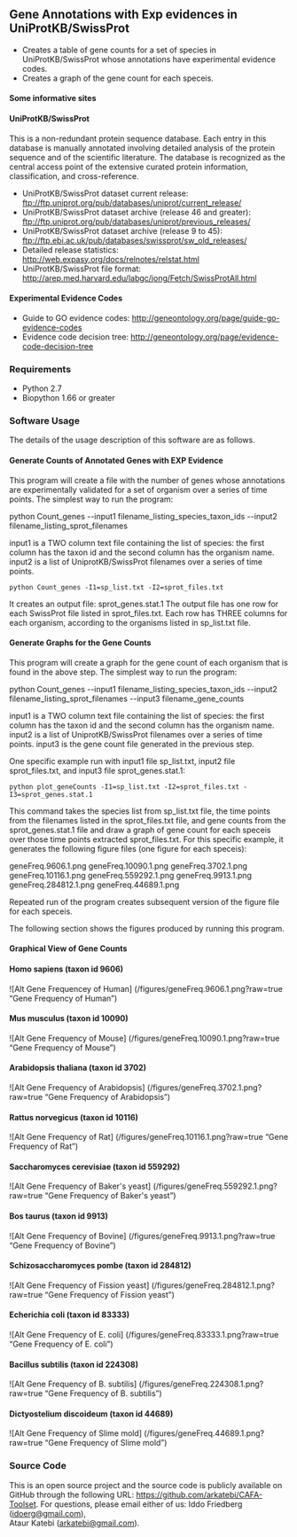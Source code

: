## Gene Annotations with Exp evidences in UniProtKB/SwissProt 
* Creates a table of gene counts for a set of species in  
  UniProtKB/SwissProt whose annotations have experimental 
  evidence codes. 
* Creates a graph of the gene count for each speceis.

#### Some informative sites 

#### UniProtKB/SwissProt
This is a non-redundant protein sequence database. Each entry in this database
is manually annotated involving detailed analysis of the protein sequence and
of the scientific literature. The database is recognized as the central access
point of the extensive curated protein information, classification, and
cross-reference.

* UniProtKB/SwissProt dataset current release:
  ftp://ftp.uniprot.org/pub/databases/uniprot/current_release/
* UniProtKB/SwissProt dataset archive (release 46 and greater):
  ftp://ftp.uniprot.org/pub/databases/uniprot/previous_releases/
* UniProtKB/SwissProt dataset archive (release 9 to 45):
  ftp://ftp.ebi.ac.uk/pub/databases/swissprot/sw_old_releases/
* Detailed release statistics:
  http://web.expasy.org/docs/relnotes/relstat.html
* UniProtKB/SwissProt file format:
  http://arep.med.harvard.edu/labgc/jong/Fetch/SwissProtAll.html

#### Experimental Evidence Codes 

* Guide to GO evidence codes: 
  http://geneontology.org/page/guide-go-evidence-codes
* Evidence code decision tree: 
  http://geneontology.org/page/evidence-code-decision-tree  

### Requirements
* Python 2.7 
* Biopython 1.66 or greater 

### Software Usage 

The details of the usage description of this software are as follows.

#### Generate Counts of Annotated Genes with EXP Evidence

This program will create a file with the number of genes whose annotations
are experimentally validated for a set of organism over a series of time
points. The simplest way to run the program:

python Count_genes --input1 filename_listing_species_taxon_ids --input2 filename_listing_sprot_filenames 

input1 is a TWO column text file containing the list of species: the first
column has the taxon id and the second column has the organism name. input2
is a list of UniprotKB/SwissProt filenames over a series of time points.

```
python Count_genes -I1=sp_list.txt -I2=sprot_files.txt
```

It creates an output file: sprot_genes.stat.1
The output file has one row for each SwissProt file listed in
sprot_files.txt. Each row has THREE columns for each organism,
according to the organisms listed in sp_list.txt file.

#### Generate Graphs for the Gene Counts 

This program will create a graph for the gene count of each organism 
that is found in the above step. The simplest way to run the program:

python Count_genes --input1 filename_listing_species_taxon_ids --input2 filename_listing_sprot_filenames --input3 filename_gene_counts 

input1 is a TWO column text file containing the list of species: the first
column has the taxon id and the second column has the organism name. input2
is a list of UniprotKB/SwissProt filenames over a series of time points. 
input3 is the gene count file generated in the previous step.  

One specific example run with input1 file sp_list.txt, input2 file 
sprot_files.txt, and input3 file sprot_genes.stat.1:

```
python plot_geneCounts -I1=sp_list.txt -I2=sprot_files.txt -I3=sprot_genes.stat.1
```

This command takes the species list from sp_list.txt file, the time points from
the filenames listed in the sprot_files.txt file, and gene counts from the 
sprot_genes.stat.1 file and draw a graph of gene count for each speceis over 
those time points extracted sprot_files.txt. For this specific example, it 
generates the following figure files (one figure for each speceis):

geneFreq.9606.1.png
geneFreq.10090.1.png
geneFreq.3702.1.png
geneFreq.10116.1.png
geneFreq.559292.1.png
geneFreq.9913.1.png
geneFreq.284812.1.png
geneFreq.44689.1.png

Repeated run of the program creates subsequent version of the figure file for
each speceis. 

The following section shows the figures produced by running this program. 

#### Graphical View of Gene Counts 

####  Homo sapiens (taxon id 9606) 
![Alt Gene Frequencey of Human] (/figures/geneFreq.9606.1.png?raw=true “Gene Frequency of Human”)

####  Mus musculus (taxon id 10090) 
![Alt Gene Frequency of Mouse] (/figures/geneFreq.10090.1.png?raw=true “Gene Frequency of Mouse”)

####  Arabidopsis thaliana (taxon id 3702) 
![Alt Gene Frequency of Arabidopsis] (/figures/geneFreq.3702.1.png?raw=true “Gene Frequency of Arabidopsis”)


####  Rattus norvegicus (taxon id 10116) 
![Alt Gene Frequency of Rat] (/figures/geneFreq.10116.1.png?raw=true “Gene Frequency of Rat”)

####  Saccharomyces cerevisiae (taxon id 559292) 
![Alt Gene Frequency of Baker's yeast] (/figures/geneFreq.559292.1.png?raw=true “Gene Frequency of Baker's yeast”)

####  Bos taurus (taxon id 9913) 
![Alt Gene Frequency of Bovine] (/figures/geneFreq.9913.1.png?raw=true “Gene Frequency of Bovine”)

####  Schizosaccharomyces pombe (taxon id 284812) 
![Alt Gene Frequency of Fission yeast] (/figures/geneFreq.284812.1.png?raw=true “Gene Frequency of Fission yeast”)

####  Echerichia coli (taxon id 83333) 
![Alt Gene Frequency of E. coli] (/figures/geneFreq.83333.1.png?raw=true “Gene Frequency of E. coli”)

####  Bacillus subtilis (taxon id 224308) 
![Alt Gene Frequency of B. subtilis] (/figures/geneFreq.224308.1.png?raw=true “Gene Frequency of B. subtilis”)

####  Dictyostelium discoideum (taxon id 44689) 
![Alt Gene Frequency of Slime mold] (/figures/geneFreq.44689.1.png?raw=true “Gene Frequency of Slime mold”)

### Source Code
This is an open source project and the source code is publicly available on 
GitHub through the following URL: https://github.com/arkatebi/CAFA-Toolset.
For questions, please email either of us: Iddo Friedberg (idoerg@gmail.com),  
Ataur Katebi (arkatebi@gmail.com).

